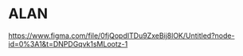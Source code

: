 # ALAN


https://www.figma.com/file/0fjQopdITDu9ZxeBij8lOK/Untitled?node-id=0%3A1&t=DNPDGqvk1sMLootz-1
